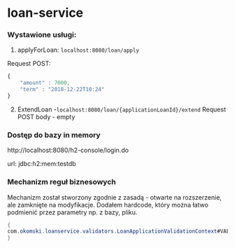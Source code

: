 # loan-service

### Wystawione usługi:

1.  applyForLoan: `localhost:8080/loan/apply`

Request POST:
```js
{
	"amount" : 7000,
	"term" : "2018-12-22T10:24"
}
```

2. ExtendLoan -`localhost:8080/loan/{applicationLoanId}/extend`
Request POST
body - empty


### Dostęp do bazy in memory

http://localhost:8080/h2-console/login.do

url:  jdbc:h2:mem:testdb

### Mechanizm reguł biznesowych

Mechanizm został stworzony zgodnie z zasadą -  otwarte na rozszerzenie, ale zamknięte na modyfikacje.
Dodałem hardcode, który można łatwo podmienić przez parametry np. z bazy, pliku.
```java
{
com.okomski.loanservice.validators.LoanApplicationValidationContext#VALIDATION_RULE_NAME
}
```
